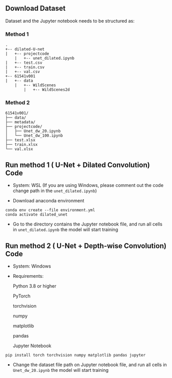 ## Download Dataset

Dataset and the Jupyter notebook needs to be structured as:

### Method 1

```
.
+-- dilated-U-net
|   +-- projectcode
    |   +-- unet_dilated.ipynb
|   +-- test.csv
|   +-- train.csv
|   +-- val.csv
+-- 61541v001
|   +-- data
    |   +-- WildScenes
        |   +-- WildScenes2d
```

### Method 2

```
61541v001/
├── data/                   
├── metadata/               
├── projectcode/            
│   ├── Unet_dw_20.ipynb    
│   └── Unet_dw_100.ipynb   
├── test.xlsx               
├── train.xlsx              
└── val.xlsx                
```



## Run method 1 ( U-Net + Dilated Convolution) Code

* System: WSL (If you are using Windows, please comment out the code change path in the `unet_dilated.ipynb`)

* Download anaconda environment

```
conda env create --file environment.yml
conda activate dilated_unet
```

* Go to the directory contains the Jupyter notebook file, and run all cells in `unet_dilated.ipynb` the model will start training



## Run method 2 ( U-Net + Depth-wise Convolution) Code

* System: Windows

* Requirements: 

  Python 3.8 or higher

  PyTorch

  torchvision

  numpy

  matplotlib

  pandas

  Jupyter Notebook

```
pip install torch torchvision numpy matplotlib pandas jupyter
```

* Change the dataset file path on Jupyter notebook file, and run all cells in `Unet_dw_20.ipynb` the model will start training
